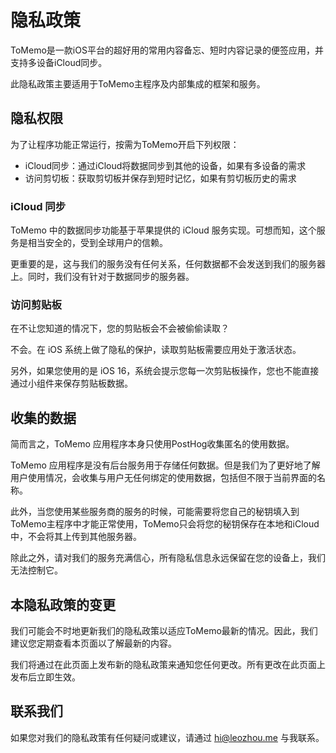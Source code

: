# 隐私政策

ToMemo是一款iOS平台的超好用的常用内容备忘、短时内容记录的便签应用，并支持多设备iCloud同步。

此隐私政策主要适用于ToMemo主程序及内部集成的框架和服务。

## 隐私权限
为了让程序功能正常运行，按需为ToMemo开启下列权限：
- iCloud同步：通过iCloud将数据同步到其他的设备，如果有多设备的需求
- 访问剪切板：获取剪切板并保存到短时记忆，如果有剪切板历史的需求

### iCloud 同步

ToMemo 中的数据同步功能基于苹果提供的 iCloud 服务实现。可想而知，这个服务是相当安全的，受到全球用户的信赖。

更重要的是，这与我们的服务没有任何关系，任何数据都不会发送到我们的服务器上。同时，我们没有针对于数据同步的服务器。

### 访问剪贴板

在不让您知道的情况下，您的剪贴板会不会被偷偷读取？

不会。在 iOS 系统上做了隐私的保护，读取剪贴板需要应用处于激活状态。

另外，如果您使用的是 iOS 16，系统会提示您每一次剪贴板操作，您也不能直接通过小组件来保存剪贴板数据。

## 收集的数据
简而言之，ToMemo 应用程序本身只使用PostHog收集匿名的使用数据。

ToMemo 应用程序是没有后台服务用于存储任何数据。但是我们为了更好地了解用户使用情况，会收集与用户无任何绑定的使用数据，包括但不限于当前界面的名称。

此外，当您使用某些服务商的服务的时候，可能需要将您自己的秘钥填入到ToMemo主程序中才能正常使用，ToMemo只会将您的秘钥保存在本地和iCloud中，不会将其上传到其他服务器。

除此之外，请对我们的服务充满信心，所有隐私信息永远保留在您的设备上，我们无法控制它。

## 本隐私政策的变更
我们可能会不时地更新我们的隐私政策以适应ToMemo最新的情况。因此，我们建议您定期查看本页面以了解最新的内容。

我们将通过在此页面上发布新的隐私政策来通知您任何更改。所有更改在此页面上发布后立即生效。

## 联系我们
如果您对我们的隐私政策有任何疑问或建议，请通过 [hi@leozhou.me](mailto:hi@leozhou.me) 与我联系。